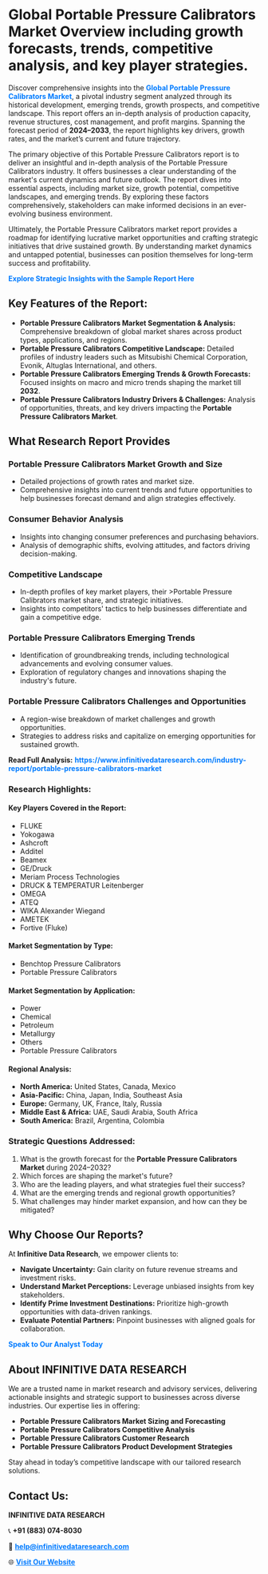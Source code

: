 <h1>Global Portable Pressure Calibrators Market Overview including growth forecasts, trends, competitive analysis, and key player strategies.</h1>
<p>
Discover comprehensive insights into the 
<a href="https://www.infinitivedataresearch.com/industry-report/portable-pressure-calibrators-market" rel="dofollow" style="color: #007BFF; text-decoration: none;"><strong>Global Portable Pressure Calibrators Market</strong></a>, a pivotal industry segment analyzed through its historical development, emerging trends, growth prospects, and competitive landscape. This report offers an in-depth analysis of production capacity, revenue structures, cost management, and profit margins. Spanning the forecast period of <strong>2024–2033</strong>, the report highlights key drivers, growth rates, and the market’s current and future trajectory.
</p>
<p>
The primary objective of this Portable Pressure Calibrators report is to deliver an insightful and in-depth analysis of the Portable Pressure Calibrators industry. It offers businesses a clear understanding of the market's current dynamics and future outlook. The report dives into essential aspects, including market size, growth potential, competitive landscapes, and emerging trends. By exploring these factors comprehensively, stakeholders can make informed decisions in an ever-evolving business environment.
</p>
<p>
Ultimately, the Portable Pressure Calibrators market report provides a roadmap for identifying lucrative market opportunities and crafting strategic initiatives that drive sustained growth. By understanding market dynamics and untapped potential, businesses can position themselves for long-term success and profitability.
</p>
<p>
<a href="https://www.infinitivedataresearch.com/request-sample/reportId=112683" style="color: #007BFF; text-decoration: none;"><strong>Explore Strategic Insights with the Sample Report Here</strong></a>
</p>

<h2>Key Features of the Report:</h2>
<ul>
<li><strong>Portable Pressure Calibrators Market Segmentation & Analysis:</strong> Comprehensive breakdown of global market shares across product types, applications, and regions.</li>
<li><strong>Portable Pressure Calibrators Competitive Landscape:</strong> Detailed profiles of industry leaders such as Mitsubishi Chemical Corporation, Evonik, Altuglas International, and others.</li>
<li><strong>Portable Pressure Calibrators Emerging Trends & Growth Forecasts:</strong> Focused insights on macro and micro trends shaping the market till <strong>2032</strong>.</li>
<li><strong>Portable Pressure Calibrators Industry Drivers & Challenges:</strong> Analysis of opportunities, threats, and key drivers impacting the <strong>Portable Pressure Calibrators Market</strong>.</li>
</ul>

<h2>What Research Report Provides</h2>
<h3>Portable Pressure Calibrators Market Growth and Size</h3>
<ul>
<li>Detailed projections of growth rates and market size.</li>
<li>Comprehensive insights into current trends and future opportunities to help businesses forecast demand and align strategies effectively.</li>
</ul>

<h3>Consumer Behavior Analysis</h3>
<ul>
<li>Insights into changing consumer preferences and purchasing behaviors.</li>
<li>Analysis of demographic shifts, evolving attitudes, and factors driving decision-making.</li>
</ul>

<h3>Competitive Landscape</h3>
<ul>
<li>In-depth profiles of key market players, their >Portable Pressure Calibrators market share, and strategic initiatives.</li>
<li>Insights into competitors' tactics to help businesses differentiate and gain a competitive edge.</li>
</ul>

<h3>Portable Pressure Calibrators Emerging Trends</h3>
<ul>
<li>Identification of groundbreaking trends, including technological advancements and evolving consumer values.</li>
<li>Exploration of regulatory changes and innovations shaping the industry's future.</li>
</ul>

<h3>Portable Pressure Calibrators Challenges and Opportunities</h3>
<ul>
<li>A region-wise breakdown of market challenges and growth opportunities.</li>
<li>Strategies to address risks and capitalize on emerging opportunities for sustained growth.</li>
</ul>
<p><strong>Read Full Analysis:</strong> <a href="https://www.infinitivedataresearch.com/industry-report/portable-pressure-calibrators-market" rel="dofollow" style="color: #007BFF; text-decoration: none;"><strong>https://www.infinitivedataresearch.com/industry-report/portable-pressure-calibrators-market</strong></a></p>
<h3>Research Highlights:</h3>
<h4>Key Players Covered in the Report:</h4>
<ul><li>FLUKE</li><li>Yokogawa</li><li>Ashcroft</li><li>Additel</li><li>Beamex</li><li>GE/Druck</li><li>Meriam Process Technologies</li><li>DRUCK &amp; TEMPERATUR Leitenberger</li><li>OMEGA</li><li>ATEQ</li><li>WIKA Alexander Wiegand</li><li>AMETEK</li><li>Fortive (Fluke)</li></ul>
<h4>Market Segmentation by Type:</h4>
<ul><li>Benchtop Pressure Calibrators</li><li>Portable Pressure Calibrators</li></ul>
<h4>Market Segmentation by Application:</h4>
<ul><li>Power</li><li>Chemical</li><li>Petroleum</li><li>Metallurgy</li><li>Others</li><li>Portable Pressure Calibrators</li></ul>

<h4>Regional Analysis:</h4>
<ul>
<li><strong>North America:</strong> United States, Canada, Mexico</li>
<li><strong>Asia-Pacific:</strong> China, Japan, India, Southeast Asia</li>
<li><strong>Europe:</strong> Germany, UK, France, Italy, Russia</li>
<li><strong>Middle East & Africa:</strong> UAE, Saudi Arabia, South Africa</li>
<li><strong>South America:</strong> Brazil, Argentina, Colombia</li>
</ul>

<h3>Strategic Questions Addressed:</h3>
<ol>
<li>What is the growth forecast for the <strong>Portable Pressure Calibrators Market</strong> during 2024–2032?</li>
<li>Which forces are shaping the market's future?</li>
<li>Who are the leading players, and what strategies fuel their success?</li>
<li>What are the emerging trends and regional growth opportunities?</li>
<li>What challenges may hinder market expansion, and how can they be mitigated?</li>
</ol>

<h2>Why Choose Our Reports?</h2>
<p>At <strong>Infinitive Data Research</strong>, we empower clients to:</p>
<ul>
<li><strong>Navigate Uncertainty:</strong> Gain clarity on future revenue streams and investment risks.</li>
<li><strong>Understand Market Perceptions:</strong> Leverage unbiased insights from key stakeholders.</li>
<li><strong>Identify Prime Investment Destinations:</strong> Prioritize high-growth opportunities with data-driven rankings.</li>
<li><strong>Evaluate Potential Partners:</strong> Pinpoint businesses with aligned goals for collaboration.</li>
</ul>
<p><a href="https://www.infinitivedataresearch.com/industry-report/portable-pressure-calibrators-market" rel="dofollow" style="color: #007BFF; text-decoration: none;"><strong>Speak to Our Analyst Today</strong></a></p>

<h2>About INFINITIVE DATA RESEARCH</h2>
<p>We are a trusted name in market research and advisory services, delivering actionable insights and strategic support to businesses across diverse industries. Our expertise lies in offering:</p>
<ul>
<li><strong>Portable Pressure Calibrators Market Sizing and Forecasting</strong></li>
<li><strong>Portable Pressure Calibrators Competitive Analysis</strong></li>
<li><strong>Portable Pressure Calibrators Customer Research</strong></li>
<li><strong>Portable Pressure Calibrators Product Development Strategies</strong></li>
</ul>
<p>Stay ahead in today’s competitive landscape with our tailored research solutions.</p>

<h2>Contact Us:</h2>
<p><strong>INFINITIVE DATA RESEARCH</strong></p>
<p>📞 <strong>+91 (883) 074-8030</strong></p>
<p>📧 <strong><a href="mailto:help@infinitivedataresearch.com" style="color: #007BFF;">help@infinitivedataresearch.com</a></strong></p>
<p>🌐 <strong><a href="https://www.infinitivedataresearch.com" rel="dofollow" style="color: #007BFF;">Visit Our Website</a></strong></p>